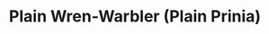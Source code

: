 ---
layout: bird
title: Plain Wren-Warbler (Plain Prinia)
image-url: ../assets/birds/images/plain-wren-warbler.jpg
image-credit: Wikimedia Commons (User &rarr; J.M.Garg)
image-source-url: "http://en.wikipedia.org/wiki/File:Plain_Prinia-_Calling_I2_IMG_2128.jpg"
common-name: Plain Wren-Warbler (Plain Prinia)
latin-name: Prinia inornata 
info-url: http://en.wikipedia.org/wiki/Plain_Prinia
---